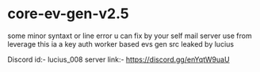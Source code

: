 # core-ev-gen-v2.5

some minor syntaxt or line error u can fix by your self
mail server use from leverage 
this ia a key auth worker based evs gen src leaked by lucius

Discord id:- lucius_008
server link:- https://discord.gg/enYqtW9uaU
